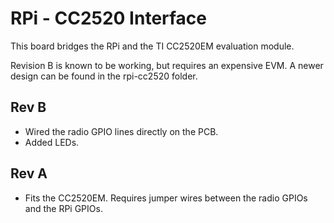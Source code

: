 RPi - CC2520 Interface
======================

This board bridges the RPi and the TI CC2520EM evaluation module.

Revision B is known to be working, but requires an expensive EVM. A newer
design can be found in the rpi-cc2520 folder.


Rev B
-----

- Wired the radio GPIO lines directly on the PCB.
- Added LEDs.

Rev A
-----

- Fits the CC2520EM. Requires jumper wires between the radio GPIOs and the RPi
GPIOs.

